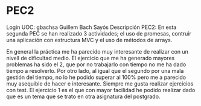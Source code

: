 # PEC2
Login UOC: gbachsa
Guillem Bach Sayós
Descripción PEC2:
En esta segunda PEC se han realizado 3 actividades; el uso de promesas, contruir una aplicación con estructura MVC y el uso de métodos de arrays.

En general la práctica me ha parecido muy interesante de realizar con un nivell de dificultad medio. El ejercicio que me ha generado mayores problemas ha sido el 2, que por no trabajarlo con tiempo no me ha dado tiempo a resolverlo. Por otro lado, al igual que el segundo por una mala gestión del tiempo, no lo he podido superar al 100% pero me a parecido muy asequible de hacer e interesante. Siempre me gusta realizar ejercicios con test. El ejercicio 1 es el que con mayor facilidad he podido realizar dado que es un tema que se trato en otra asignatura del postgrado.
